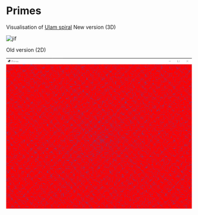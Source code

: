 # Primes
Visualisation of [Ulam spiral](https://en.wikipedia.org/wiki/Ulam_spiral)
New version (3D)


![jif](https://github.com/PawKanarek/Primes/blob/master/Example/primes.gif)


Old version (2D)



![Ulam Spiral](https://raw.githubusercontent.com/PawKanarek/Primes/skia-sharp/Example/ulam.png)
